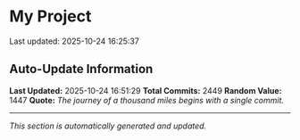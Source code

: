 # My Project


Last updated: 2025-10-24 16:25:37
























































































































































































































































































































































































































































































































































































































































































































































































































































































































































































































































































































































































































































































































































































































































































































































































































































































































































































































































































































































































































































































































































































































































































































































































































































































































































































































































































































































































































































































































































## Auto-Update Information

**Last Updated:** 2025-10-24 16:51:29
**Total Commits:** 2449
**Random Value:** 1447
**Quote:** _The journey of a thousand miles begins with a single commit._

---
_This section is automatically generated and updated._
